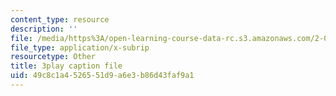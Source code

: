 ```yaml
---
content_type: resource
description: ''
file: /media/https%3A/open-learning-course-data-rc.s3.amazonaws.com/2-003sc-engineering-dynamics-fall-2011/49c8c1a4526551d9a6e3b86d43faf9a1_6wPHoFjnYXI.vtt
file_type: application/x-subrip
resourcetype: Other
title: 3play caption file
uid: 49c8c1a4-5265-51d9-a6e3-b86d43faf9a1
---
```

